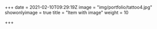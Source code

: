 +++
date = 2021-02-10T09:29:19Z
image = "img/portfolio/tattoo4.jpg"
showonlyimage = true
title = "Item with image"
weight = 10

+++
